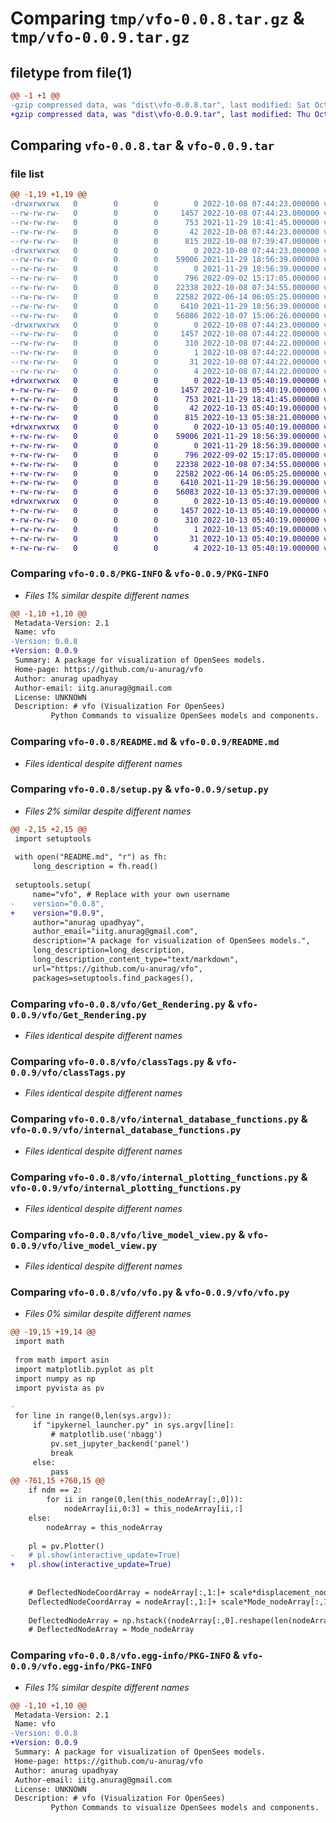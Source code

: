 # Comparing `tmp/vfo-0.0.8.tar.gz` & `tmp/vfo-0.0.9.tar.gz`

## filetype from file(1)

```diff
@@ -1 +1 @@
-gzip compressed data, was "dist\vfo-0.0.8.tar", last modified: Sat Oct  8 07:44:23 2022, max compression
+gzip compressed data, was "dist\vfo-0.0.9.tar", last modified: Thu Oct 13 05:40:19 2022, max compression
```

## Comparing `vfo-0.0.8.tar` & `vfo-0.0.9.tar`

### file list

```diff
@@ -1,19 +1,19 @@
-drwxrwxrwx   0        0        0        0 2022-10-08 07:44:23.000000 vfo-0.0.8/
--rw-rw-rw-   0        0        0     1457 2022-10-08 07:44:23.000000 vfo-0.0.8/PKG-INFO
--rw-rw-rw-   0        0        0      753 2021-11-29 18:41:45.000000 vfo-0.0.8/README.md
--rw-rw-rw-   0        0        0       42 2022-10-08 07:44:23.000000 vfo-0.0.8/setup.cfg
--rw-rw-rw-   0        0        0      815 2022-10-08 07:39:47.000000 vfo-0.0.8/setup.py
-drwxrwxrwx   0        0        0        0 2022-10-08 07:44:23.000000 vfo-0.0.8/vfo/
--rw-rw-rw-   0        0        0    59006 2021-11-29 18:56:39.000000 vfo-0.0.8/vfo/Get_Rendering.py
--rw-rw-rw-   0        0        0        0 2021-11-29 18:56:39.000000 vfo-0.0.8/vfo/__init__.py
--rw-rw-rw-   0        0        0      796 2022-09-02 15:17:05.000000 vfo-0.0.8/vfo/classTags.py
--rw-rw-rw-   0        0        0    22338 2022-10-08 07:34:55.000000 vfo-0.0.8/vfo/internal_database_functions.py
--rw-rw-rw-   0        0        0    22582 2022-06-14 06:05:25.000000 vfo-0.0.8/vfo/internal_plotting_functions.py
--rw-rw-rw-   0        0        0     6410 2021-11-29 18:56:39.000000 vfo-0.0.8/vfo/live_model_view.py
--rw-rw-rw-   0        0        0    56086 2022-10-07 15:06:26.000000 vfo-0.0.8/vfo/vfo.py
-drwxrwxrwx   0        0        0        0 2022-10-08 07:44:23.000000 vfo-0.0.8/vfo.egg-info/
--rw-rw-rw-   0        0        0     1457 2022-10-08 07:44:22.000000 vfo-0.0.8/vfo.egg-info/PKG-INFO
--rw-rw-rw-   0        0        0      310 2022-10-08 07:44:22.000000 vfo-0.0.8/vfo.egg-info/SOURCES.txt
--rw-rw-rw-   0        0        0        1 2022-10-08 07:44:22.000000 vfo-0.0.8/vfo.egg-info/dependency_links.txt
--rw-rw-rw-   0        0        0       31 2022-10-08 07:44:22.000000 vfo-0.0.8/vfo.egg-info/requires.txt
--rw-rw-rw-   0        0        0        4 2022-10-08 07:44:22.000000 vfo-0.0.8/vfo.egg-info/top_level.txt
+drwxrwxrwx   0        0        0        0 2022-10-13 05:40:19.000000 vfo-0.0.9/
+-rw-rw-rw-   0        0        0     1457 2022-10-13 05:40:19.000000 vfo-0.0.9/PKG-INFO
+-rw-rw-rw-   0        0        0      753 2021-11-29 18:41:45.000000 vfo-0.0.9/README.md
+-rw-rw-rw-   0        0        0       42 2022-10-13 05:40:19.000000 vfo-0.0.9/setup.cfg
+-rw-rw-rw-   0        0        0      815 2022-10-13 05:38:21.000000 vfo-0.0.9/setup.py
+drwxrwxrwx   0        0        0        0 2022-10-13 05:40:19.000000 vfo-0.0.9/vfo/
+-rw-rw-rw-   0        0        0    59006 2021-11-29 18:56:39.000000 vfo-0.0.9/vfo/Get_Rendering.py
+-rw-rw-rw-   0        0        0        0 2021-11-29 18:56:39.000000 vfo-0.0.9/vfo/__init__.py
+-rw-rw-rw-   0        0        0      796 2022-09-02 15:17:05.000000 vfo-0.0.9/vfo/classTags.py
+-rw-rw-rw-   0        0        0    22338 2022-10-08 07:34:55.000000 vfo-0.0.9/vfo/internal_database_functions.py
+-rw-rw-rw-   0        0        0    22582 2022-06-14 06:05:25.000000 vfo-0.0.9/vfo/internal_plotting_functions.py
+-rw-rw-rw-   0        0        0     6410 2021-11-29 18:56:39.000000 vfo-0.0.9/vfo/live_model_view.py
+-rw-rw-rw-   0        0        0    56083 2022-10-13 05:37:39.000000 vfo-0.0.9/vfo/vfo.py
+drwxrwxrwx   0        0        0        0 2022-10-13 05:40:19.000000 vfo-0.0.9/vfo.egg-info/
+-rw-rw-rw-   0        0        0     1457 2022-10-13 05:40:19.000000 vfo-0.0.9/vfo.egg-info/PKG-INFO
+-rw-rw-rw-   0        0        0      310 2022-10-13 05:40:19.000000 vfo-0.0.9/vfo.egg-info/SOURCES.txt
+-rw-rw-rw-   0        0        0        1 2022-10-13 05:40:19.000000 vfo-0.0.9/vfo.egg-info/dependency_links.txt
+-rw-rw-rw-   0        0        0       31 2022-10-13 05:40:19.000000 vfo-0.0.9/vfo.egg-info/requires.txt
+-rw-rw-rw-   0        0        0        4 2022-10-13 05:40:19.000000 vfo-0.0.9/vfo.egg-info/top_level.txt
```

### Comparing `vfo-0.0.8/PKG-INFO` & `vfo-0.0.9/PKG-INFO`

 * *Files 1% similar despite different names*

```diff
@@ -1,10 +1,10 @@
 Metadata-Version: 2.1
 Name: vfo
-Version: 0.0.8
+Version: 0.0.9
 Summary: A package for visualization of OpenSees models.
 Home-page: https://github.com/u-anurag/vfo
 Author: anurag upadhyay
 Author-email: iitg.anurag@gmail.com
 License: UNKNOWN
 Description: # vfo (Visualization For OpenSees)
         Python Commands to visualize OpenSees models and components.
```

### Comparing `vfo-0.0.8/README.md` & `vfo-0.0.9/README.md`

 * *Files identical despite different names*

### Comparing `vfo-0.0.8/setup.py` & `vfo-0.0.9/setup.py`

 * *Files 2% similar despite different names*

```diff
@@ -2,15 +2,15 @@
 import setuptools
 
 with open("README.md", "r") as fh:
     long_description = fh.read()
 
 setuptools.setup(
     name="vfo", # Replace with your own username
-    version="0.0.8",
+    version="0.0.9",
     author="anurag upadhyay",
     author_email="iitg.anurag@gmail.com",
     description="A package for visualization of OpenSees models.",
     long_description=long_description,
     long_description_content_type="text/markdown",
     url="https://github.com/u-anurag/vfo",
     packages=setuptools.find_packages(),
```

### Comparing `vfo-0.0.8/vfo/Get_Rendering.py` & `vfo-0.0.9/vfo/Get_Rendering.py`

 * *Files identical despite different names*

### Comparing `vfo-0.0.8/vfo/classTags.py` & `vfo-0.0.9/vfo/classTags.py`

 * *Files identical despite different names*

### Comparing `vfo-0.0.8/vfo/internal_database_functions.py` & `vfo-0.0.9/vfo/internal_database_functions.py`

 * *Files identical despite different names*

### Comparing `vfo-0.0.8/vfo/internal_plotting_functions.py` & `vfo-0.0.9/vfo/internal_plotting_functions.py`

 * *Files identical despite different names*

### Comparing `vfo-0.0.8/vfo/live_model_view.py` & `vfo-0.0.9/vfo/live_model_view.py`

 * *Files identical despite different names*

### Comparing `vfo-0.0.8/vfo/vfo.py` & `vfo-0.0.9/vfo/vfo.py`

 * *Files 0% similar despite different names*

```diff
@@ -19,15 +19,14 @@
 import math
 
 from math import asin
 import matplotlib.pyplot as plt
 import numpy as np
 import pyvista as pv
 
-
 for line in range(0,len(sys.argv)):
     if "ipykernel_launcher.py" in sys.argv[line]:
         # matplotlib.use('nbagg')
         pv.set_jupyter_backend('panel')
         break
     else:
         pass
@@ -761,15 +760,15 @@
 	if ndm == 2:
 		for ii in range(0,len(this_nodeArray[:,0])):
 			nodeArray[ii,0:3] = this_nodeArray[ii,:]
 	else:
 		nodeArray = this_nodeArray
 		
 	pl = pv.Plotter()		
-	# pl.show(interactive_update=True)
+	pl.show(interactive_update=True)
 	
 	
 	# DeflectedNodeCoordArray = nodeArray[:,1:]+ scale*displacement_nodeArray[jj,:,:]
 	DeflectedNodeCoordArray = nodeArray[:,1:]+ scale*Mode_nodeArray[:,1:]
 	
 	DeflectedNodeArray = np.hstack((nodeArray[:,0].reshape(len(nodeArray[:,0]),1),DeflectedNodeCoordArray[:,0:]))
 	# DeflectedNodeArray = Mode_nodeArray
```

### Comparing `vfo-0.0.8/vfo.egg-info/PKG-INFO` & `vfo-0.0.9/vfo.egg-info/PKG-INFO`

 * *Files 1% similar despite different names*

```diff
@@ -1,10 +1,10 @@
 Metadata-Version: 2.1
 Name: vfo
-Version: 0.0.8
+Version: 0.0.9
 Summary: A package for visualization of OpenSees models.
 Home-page: https://github.com/u-anurag/vfo
 Author: anurag upadhyay
 Author-email: iitg.anurag@gmail.com
 License: UNKNOWN
 Description: # vfo (Visualization For OpenSees)
         Python Commands to visualize OpenSees models and components.
```

